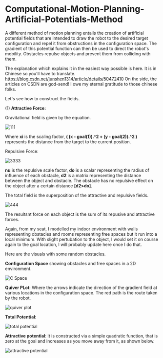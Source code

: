# Computational-Motion-Planning-Artificial-Potentials-Method
A different method of motion planning entails the creation of artificial potential fields that are intended to draw the robot to the desired target configuration and repel it from obstructions in the configuration space. The gradient of this potential function can then be used to direct the robot's mobility. Obstacles repulse objects and prevent them from colliding with them. 

The explanation which explains it in the easiest way possible is here. It is in Chinese so you'll have to translate. https://blog.csdn.net/junshen1314/article/details/50472410 On the side, the articles on CSDN are god-send! I owe my eternal gratitude to those chinese folks.

Let's see how to construct the fields.

(1) **Attractive Force:** 

Gravitational field is given by the equation.

![111](https://github.com/chumoyot/Computational-Motion-Planning-Artificial-Potentials-Method/assets/135506318/b135b934-e1c9-4996-8b60-cda992e9e4b0)  

Where **xi** is the scaling factor, **( (x - goal(1)).^2 + (y - goal(2)).^2 )** represents the distance from the target to the current position. 


Repulsive Force: 

![3333](https://github.com/chumoyot/Computational-Motion-Planning-Artificial-Potentials-Method/assets/135506318/c95d2585-2e57-46fa-95f2-82c650ddead6)

**nu** is the repulsive scale factor, **do** is a scalar representing the radius of influence of each obstacle, **d2** is a matrix representing the distance between the object and obstacle. The obstacle has no repulsive effect on the object after a certain distance **[d2>do]**. 

The total field is the superposition of the attractive and repulsive fields.


![444](https://github.com/chumoyot/Computational-Motion-Planning-Artificial-Potentials-Method/assets/135506318/6cce5616-4c6e-4faf-8023-fb929460d64f)

The resultsnt force on each object is the sum of its repusive and attractive forces. 

Again, from my seat, I modelled my indoor environment with walls representing obstacles and rooms representing free spaces but it run into a local minimum. With slight pertubation to the object, I would set it on course again to the goal location, I will probably update here once I do that. 

Here are the visuals with some random obstacles.

**Configuration Space** showing obstacles and free spaces in a 2D environment.

![C Space](https://github.com/chumoyot/Computational-Motion-Planning-Artificial-Potentials-Method/assets/135506318/d3dc7dae-172e-4a79-8055-ada5dd328dbd)

**Quiver PLot**: Where the arrows indicate the direction of the gradient field at various locations in the configuration space. The red path is the route taken by the robot.

![quiver plot](https://github.com/chumoyot/Computational-Motion-Planning-Artificial-Potentials-Method/assets/135506318/b3a775b3-8db2-4513-95e9-4d9156f45e6f)

**Total Potential:**

![total potential](https://github.com/chumoyot/Computational-Motion-Planning-Artificial-Potentials-Method/assets/135506318/6e3ca1a8-2be3-4093-9eef-b74e7b3d9442)

**Attractive potential**: It is constructed via a simple quadratic function, that is zero at the goal and increases as you move away from it, as shown below.

![attractive potential](https://github.com/chumoyot/Computational-Motion-Planning-Artificial-Potentials-Method/assets/135506318/3ada06cb-5cff-4bb3-ba2e-78c4234c073b)


